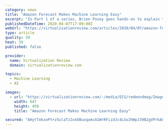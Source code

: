 ```yaml
---
category: news
title: "Amazon Forecast Makes Machine Learning Easy"
excerpt: "In Part 1 of a series, Brien Posey goes hands-on to explain this AWS service that allows you to use machine learning to make predictions based on your data, but without having to do math or write code. Machine learning has a reputation for being complex. Even so, Amazon has provided a service called Forecast that allows you to use machine ..."
publishedDateTime: 2020-04-07T17:09:00Z
webUrl: "https://virtualizationreview.com/articles/2020/04/07/amazon-forecast.aspx"
type: article
quality: 39
heat: 39
published: false

provider:
  name: Virtualization Review
  domain: virtualizationreview.com

topics:
  - Machine Learning
  - AI

images:
  - url: "https://virtualizationreview.com/-/media/ECG/redmondmag/Images/IntroImagesBigSmall/OceanClouds.jpg"
    width: 647
    height: 450
    title: "Amazon Forecast Makes Machine Learning Easy"

secured: "AHytTekzoPt+z5ulaTz2x4XBuxqomcA1WrRFiiUJc4LGv2hWpJ39B2gVPrkAG5yTXqxXL4cL4dZkZY4NDjKDW4Brl9W06tfkVdDZng/ZVpJNEgQt8k0JTBqnU+uX7BT1TO2jlEYSgmGZoYjjPpOn98KKQ7EFBKwkpEeYt95QSzuzQH3V77dIEJ2GooBvbqLonkb5uU6bZJWW/zEQ2uWUBcsFoBy2BdAPan1eT4LGvcHAr4eY7fH5Ttphvh3pSBO+7dqSC61cMBB9mrv/uQTT1bJbmENtHv+g/Enz4PF3uJ8jxJ0KZik7lQ56AVx3H98z;64zZtu40pHV2P+O+6XP4HA=="
---
```


